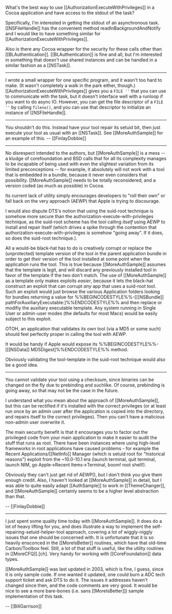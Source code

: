 

What's the best way to use [[AuthorizationExecuteWithPrivileges]] in a Cocoa application and have access to the stdout of the task?

Specifically, I'm interested in getting the stdout of an asynchronous task. [[NSFileHandle]] has the convenient method readInBackgroundAndNotify and I would like to have something similar for [[AuthorizationExecuteWithPrivileges]].

Also is there any Cocoa wrapper for the security for these calls other than [[BLAuthentication]]. [[BLAuthentication]] is fine and all, but I'm interested in something that doesn't use shared instances and can be handled in a similar fashion as a [[NSTask]].

----

I wrote a small wrapper for one specific program, and it wasn't too hard to make. (It wasn't completely a walk in the park either, though.) [[AuthorizationExecuteWithPrivileges]] gives you a <code>FILE ''</code> that you can use to communicate with the task, but it doesn't interface well with a runloop if you want to do async IO. However, you can get the file descriptor of a <code>FILE ''</code> by calling <code>fileno()</code>, and you can use that descriptor to initialize an instance of [[NSFileHandle]].

----

You shouldn't do this. Instead have your tool repair its setuid bit, then just execute your tool as usual with an [[NSTask]]. See [[MoreAuthSample]] for an example of this. -- [[FinlayDobbie]]

----

No disrespect intended to the authors, but [[MoreAuthSample]] is a mess -- a kludge of corefoundation and BSD calls that for all its complexity
manages to be incapable of being used with even the slightest variation from its limited preconceptions -- for example, it absolutely will not
work with a tool that is embedded in a bundle, because it never even considers that possibility. [[MoreAuthSample]] needs to be totally
reconsidered, and a version coded (as much as possible) in Cocoa.

Its current lack of utility simply encourages developers to "roll their own" or fall back on the very approach (AEWP) that Apple is trying to discourage.

I would also dispute DTS's notion that using the suid-root technique is somehow more secure than the authorization-execute-with-privileges
technique, as the suid-root scheme has the tool calling _itself_ using AEWP to install and repair itself (which drives a spike through the contention
that authorization-execute-with-privileges is somehow "going away". If it does, so does the suid-root technique.). 

All a would-be black-hat has to do is creatively corrupt or replace the (unprotected) template version of the tool in the parent application bundle
in order to get _their_ version of the tool installed at some point when the application runs the tool. This is true because [[MoreAuthSample]] assumes
that the template is legit, and will discard any previously installed tool in favor of the template if the two don't match. The use of [[MoreAuthSample]]
as a template only makes exploits _easier_, because it lets the black-hat construct an exploit that can corrupt _any_ app that uses a suid-root tool.
Such an exploit would just browse the various Application folders looking for bundles returning a value for %%BEGINCODESTYLE%%-[[[NSBundle]] pathForAuxiliaryExecutable:]%%ENDCODESTYLE%% and then replace or modifiy the auxiliary executable template. Any system running in
Single User or admin-user modes (the defaults for most Macs) would be easily subject to this exploit.

OTOH, an application that validates its own tool (via a MD5 or some such) should feel perfectly proper in calling the tool with AEWP. 

It would be handy if Apple would expose its %%BEGINCODESTYLE%%-[[[NSData]] MD5Digest]%%ENDCODESTYLE%% method.

Obviously validating the tool-template in the suid-root technique would also be a good idea.

----

You cannot validate your tool using a checksum, since binaries can be changed on the fly due to prebinding and suchlike. Of course, prebinding is going away, so that may not be the case in the future.

I understand what you mean about the approach of [[MoreAuthSample]], but this can be rectified if it's installed with the correct privileges (or at least run once by an admin user after the application is copied into the directory, and repairs itself to the correct privileges). Then you can't have a malicious non-admin user overwrite it.

The main security benefit is that it encourages you to factor out the privileged code from your main application to make it easier to audit the stuff that runs as root. There have been instances where using high-level frameworks in root applications have caused problems - for example the Recent Applications/[[NetInfo]] Manager (which is setuid root for "historical reasons") exploit from the ~10.0-10.1 era (launch terminal, quit terminal, launch NIM, go Apple->Recent Items->Terminal, boom! root shell!).

Obviously they can't just get rid of AEWP(), but I don't think you give them enough credit. Also, I haven't looked at [[MoreAuthSample]] in detail, but I was able to quite easily adapt [[AuthSample]] to work in [[ThemeChanger]], and [[MoreAuthSample]] certainly seems to be a higher level abstraction than that.

-- [[FinlayDobbie]]

----

I just spent some quality time today with [[MoreAuthSample]].  It does do a lot of heavy lifting for you, and does illustrate a way to implement the self-repairing-setuid-helper-tool approach, covering a lot of wiggly-niggly issues that one should be concerned with.  It is unfortunate that it is so heavily ensconced in the [[MoreIsBetter]] routines, which have that old-time Carbon/Toolbox feel.   Still, a lot of that stuff is useful, like the utility routines in [[MoreCFQ]].[ch].  Very handy for working with [[CoreFoundation]] data types.

[[MoreAuthSample]] was last updated in 2003, which is fine, I guess, since it is only sample code.  If one wanted it updated, one could burn a ADC tech support ticket and ask DTS to do it.  The issues it addresses haven't changed since then, and the code comments are very good.  It would be nice to see a more bare-bones (i.e. sans [[MoreIsBetter]]) sample implementation of this task.


-- [[BillGarrison]]